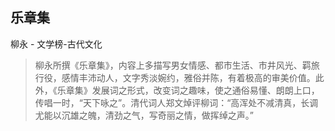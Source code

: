 ## 乐章集

柳永  -  文学榜-古代文化

> 柳永所撰《乐章集》，内容上多描写男女情感、都市生活、市井风光、羁旅行役，感情丰沛动人，文字秀淡婉约，雅俗并陈，有着极高的审美价值。此外，《乐章集》发展词之形式，改变词之趣味，使之通俗易懂、朗朗上口，传唱一时，“天下咏之”。清代词人郑文焯评柳词：“高浑处不减清真，长调尤能以沉雄之魄，清劲之气，写奇丽之情，做挥绰之声。”
